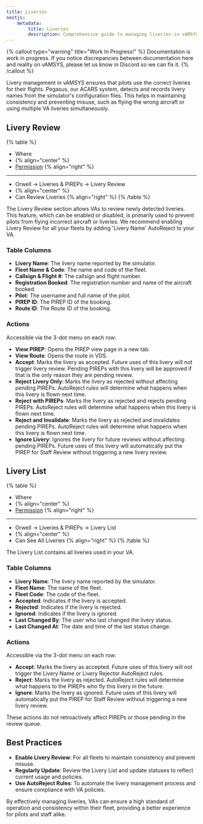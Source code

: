 ```yaml
---
title: Liveries
nextjs:  
    metadata:  
        title: Liveries  
        description: Comprehensive guide to managing liveries in vAMSYS, including review and list management.
---
```

{% callout type="warning" title="Work In Progress!" %}
Documentation is work in progress. If you notice discrepancies between documentation here and reality on vAMSYS, please let us know in Discord so we can fix it.
{% /callout %}

Livery management in vAMSYS ensures that pilots use the correct liveries for their flights. Pegasus, our ACARS system, detects and records livery names from the simulator's configuration files. This helps in maintaining consistency and preventing misuse, such as flying the wrong aircraft or using multiple VA liveries simultaneously.

## Livery Review
{% table %}
* Where
*  {% align="center" %}
* [Permission](/orwell/staff#creating-or-editing-a-staff-member) {% align="right" %}
---
* Orwell -> Liveries & PIREPs -> Livery Review
* {% align="center" %}
* Can Review Liveries {% align="right" %}
{% /table %}

The Livery Review section allows VAs to review newly detected liveries. This feature, which can be enabled or disabled, is primarily used to prevent pilots from flying incorrect aircraft or liveries. We recommend enabling Livery Review for all your fleets by adding 'Livery Name' AutoReject to your VA.

### Table Columns

- **Livery Name**: The livery name reported by the simulator.
- **Fleet Name & Code**: The name and code of the fleet.
- **Callsign & Flight #**: The callsign and flight number.
- **Registration Booked**: The registration number and name of the aircraft booked.
- **Pilot**: The username and full name of the pilot.
- **PIREP ID**: The PIREP ID of the booking.
- **Route ID**: The Route ID of the booking.

### Actions

Accessible via the 3-dot menu on each row:

- **View PIREP**: Opens the PIREP view page in a new tab.
- **View Route**: Opens the route in VDS.
- **Accept**: Marks the livery as accepted. Future uses of this livery will not trigger livery review. Pending PIREPs with this livery will be approved if that is the only reason they are pending review.
- **Reject Livery Only**: Marks the livery as rejected without affecting pending PIREPs. AutoReject rules will determine what happens when this livery is flown next time.
- **Reject with PIREPs**: Marks the livery as rejected and rejects pending PIREPs. AutoReject rules will determine what happens when this livery is flown next time.
- **Reject and Invalidate**: Marks the livery as rejected and invalidates pending PIREPs. AutoReject rules will determine what happens when this livery is flown next time.
- **Ignore Livery**: Ignores the livery for future reviews without affecting pending PIREPs. Future uses of this livery will automatically put the PIREP for Staff Review without triggering a new livery review.

## Livery List
{% table %}
* Where
*  {% align="center" %}
* [Permission](/orwell/staff#creating-or-editing-a-staff-member) {% align="right" %}
---
* Orwell -> Liveries & PIREPs -> Livery List
* {% align="center" %}
* Can See All Liveries {% align="right" %}
{% /table %}

The Livery List contains all liveries used in your VA.

### Table Columns

- **Livery Name**: The livery name reported by the simulator.
- **Fleet Name**: The name of the fleet.
- **Fleet Code**: The code of the fleet.
- **Accepted**: Indicates if the livery is accepted.
- **Rejected**: Indicates if the livery is rejected.
- **Ignored**: Indicates if the livery is ignored.
- **Last Changed By**: The user who last changed the livery status.
- **Last Changed At**: The date and time of the last status change.

### Actions

Accessible via the 3-dot menu on each row:

- **Accept**: Marks the livery as accepted. Future uses of this livery will not trigger the Livery Name or Livery Rejector AutoReject rules.
- **Reject**: Marks the livery as rejected. AutoReject rules will determine what happens to the PIREPs who fly this livery in the future.
- **Ignore**: Marks the livery as ignored. Future uses of this livery will automatically put the PIREP for Staff Review without triggering a new livery review.

These actions do not retroactively affect PIREPs or those pending in the review queue.

## Best Practices

- **Enable Livery Review**: For all fleets to maintain consistency and prevent misuse.
- **Regularly Update**: Review the Livery List and update statuses to reflect current usage and policies.
- **Use AutoReject Rules**: To automate the livery management process and ensure compliance with VA policies.

By effectively managing liveries, VAs can ensure a high standard of operation and consistency within their fleet, providing a better experience for pilots and staff alike.